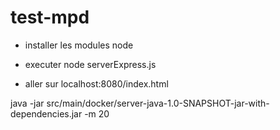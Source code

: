 # test-mpd


* installer les modules node

* executer node serverExpress.js

* aller sur localhost:8080/index.html

java -jar src/main/docker/server-java-1.0-SNAPSHOT-jar-with-dependencies.jar -m 20
